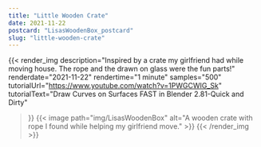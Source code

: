 ```yaml
---
title: "Little Wooden Crate"
date: 2021-11-22
postcard: "LisasWoodenBox_postcard"
slug: "little-wooden-crate"
---
```


{{< render_img
  description="Inspired by a crate my girlfriend had while moving house. The rope and the drawn on glass were the fun parts!"
  renderdate="2021-11-22"
  rendertime="1 minute"
  samples="500"
  tutorialUrl="https://www.youtube.com/watch?v=1PWGCWIG_Sk"
  tutorialText="Draw Curves on Surfaces FAST in Blender 2.81-Quick and Dirty"
   >}}
{{< image path="img/LisasWoodenBox" alt="A wooden crate with rope I found while helping my girlfriend move." >}}
{{< /render_img >}}

